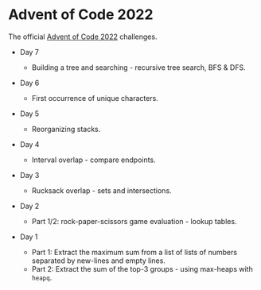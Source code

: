 # Advent of Code 2022

The official [Advent of Code 2022](https://adventofcode.com/2022) challenges.

- Day 7 
    - Building a tree and searching - recursive tree search, BFS & DFS.

- Day 6
    - First occurrence of unique characters.
- Day 5
    - Reorganizing stacks.
- Day 4
    - Interval overlap - compare endpoints.
- Day 3
    - Rucksack overlap - sets and intersections.
- Day 2
    - Part 1/2: rock-paper-scissors game evaluation - lookup tables.
- Day 1
    - Part 1: Extract the maximum sum from a list of lists of numbers separated by new-lines and empty lines.
    - Part 2: Extract the sum of the top-3 groups - using max-heaps with `heapq`.
